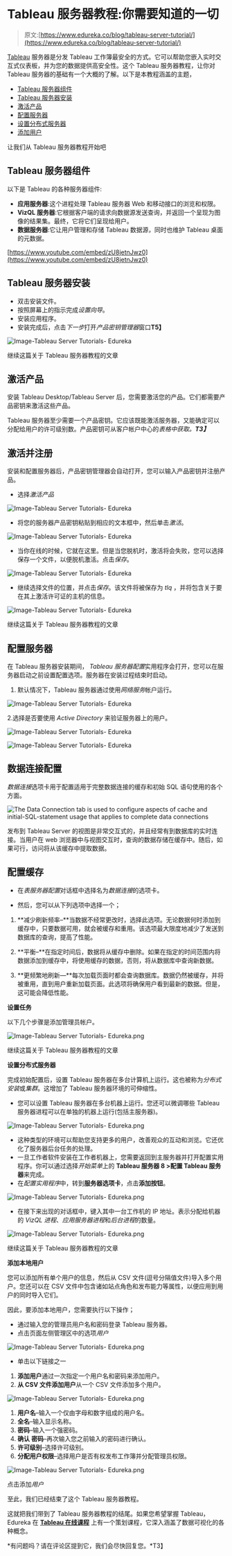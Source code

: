 # Tableau 服务器教程:你需要知道的一切

> 原文:[https://www.edureka.co/blog/tableau-server-tutorial/](https://www.edureka.co/blog/tableau-server-tutorial/)

[Tableau](https://www.edureka.co/blog/tableau-tutorial/) 服务器是分发 Tableau 工作簿最安全的方式。它可以帮助您嵌入实时交互式仪表板，并为您的数据提供高安全性。这个 Tableau 服务器教程，让你对 Tableau 服务器的基础有一个大概的了解。以下是本教程涵盖的主题，

*   [Tableau 服务器组件](#TableauServerComponents)
*   [Tableau 服务器安装](#TableauServerInstallation)
*   [激活产品](#ActivatingtheProduct)
*   [配置服务器](#ConfiguringtheServer)
*   [设置分布式服务器](#SettingUpDistributedServers)
*   [添加用户](#AddingUsers)

让我们从 Tableau 服务器教程开始吧

## **Tableau 服务器组件**

以下是 Tableau 的各种服务器组件:

*   **应用服务器**:这个进程处理 Tableau 服务器 Web 和移动接口的浏览和权限。
*   **VizQL 服务器**:它根据客户端的请求向数据源发送查询，并返回一个呈现为图像的结果集。最终，它将它们呈现给用户。
*   **数据服务器**:它让用户管理和存储 Tableau 数据源，同时也维护 Tableau 桌面的元数据。

[https://www.youtube.com/embed/zU8jetnJwz0](https://www.youtube.com/embed/zU8jetnJwz0)

## **Tableau 服务器安装**

*   双击安装文件。
*   按照屏幕上的指示完成*设置向导*。
*   安装应用程序。
*   安装完成后，点击*下一步*打开*产品密钥管理器*窗口**T5】**

![Image-Tableau Server Tutorials- Edureka](../Images/801f710f04a457c8898b1759d2445ba3.png)

继续这篇关于 Tableau 服务器教程的文章

## **激活产品**

安装 Tableau Desktop/Tableau Server 后，您需要激活您的产品。它们都需要产品密钥来激活这些产品。

Tableau 服务器至少需要一个产品密钥。它应该既能激活服务器，又能确定可以分配给用户的许可级别数。产品密钥可从客户帐户中心的*表格中获取。**T3】***

## **激活并注册**

安装和配置服务器后，产品密钥管理器会自动打开，您可以输入产品密钥并注册产品。

*   选择*激活产品*

![Image-Tableau Server Tutorials- Edureka](../Images/7cf64c8ee52b98ecf176b3df28a22190.png)

*   将您的服务器产品密钥粘贴到相应的文本框中，然后单击*激活*。

![Image-Tableau Server Tutorials- Edureka](../Images/23e745250917ea5c7bed98cc2962e59c.png)

*   当你在线的时候，它就在这里。但是当您脱机时，激活将会失败，您可以选择保存一个文件，以便脱机激活。点击*保存*。

![Image-Tableau Server Tutorials- Edureka](../Images/ad546f1c1c48704921014fdc80be6677.png)

*   继续选择文件的位置，并点击*保存*。该文件将被保存为 *tlq* ，并将包含关于要在其上激活许可证的主机的信息。

![Image-Tableau Server Tutorials- Edureka](../Images/d814de327cb11f55d4465d9067fe91d6.png)

继续这篇关于 Tableau 服务器教程的文章

## **配置服务器**

在 Tableau 服务器安装期间， *Tableau 服务器配置*实用程序会打开，您可以在服务器启动之前设置配置选项。服务器在安装过程结束时启动。

1.  默认情况下，Tableau 服务器通过使用*网络服务*帐户运行。

![Image-Tableau Server Tutorials- Edureka](../Images/a8ab6868795cde372954a986021affee.png)

2.选择是否要使用 *Active Directory* 来验证服务器上的用户。

![Image-Tableau Server Tutorials- Edureka](../Images/f0b1dda6a9c4a398def536464e30f0ce.png)

![Image-Tableau Server Tutorials- Edureka](../Images/26554c071998f280482483fc41efe73b.png)

## **数据连接配置**

*数据连接*选项卡用于配置适用于完整数据连接的缓存和初始 SQL 语句使用的各个方面。

![The Data Connection tab is used to configure aspects of cache and initial-SQL-statement usage that applies to complete data connections](../Images/b2327de03267706f42a330d3327ac8e1.png)

发布到 Tableau Server 的视图是非常交互式的，并且经常有到数据库的实时连接。当用户在 web 浏览器中与视图交互时，查询的数据存储在缓存中。随后，如果可行，访问将从该缓存中提取数据。

## **配置缓存**

*   在*表服务器配置*对话框中选择名为*数据连接*的选项卡。

*   然后，您可以从下列选项中选择一个；

1.  **减少刷新频率–**当数据不经常更改时，选择此选项。无论数据何时添加到缓存中，只要数据可用，就会被缓存和重用。该选项最大限度地减少了发送到数据库的查询，提高了性能。

2.  **平衡–**在指定时间后，数据将从缓存中删除。如果在指定的时间范围内将数据添加到缓存中，将使用缓存的数据，否则，将从数据库中查询新数据。

3.  **更频繁地刷新—**每次加载页面时都会查询数据库。数据仍然被缓存，并将被重用，直到用户重新加载页面。此选项将确保用户看到最新的数据。但是，这可能会降低性能。

**设置任务**

以下几个步骤是添加管理员帐户。

![Image-Tableau Server Tutorials- Edureka.png](../Images/ab380803c89818df402511f228bec80d.png)

继续这篇关于 Tableau 服务器教程的文章

**设置分布式服务器**

完成初始配置后，设置 Tableau 服务器在多台计算机上运行。这也被称为*分布式安装*或*集群*。这增加了 Tableau 服务器环境的可伸缩性。

*   您可以设置 Tableau 服务器在多台机器上运行。您还可以微调哪些 Tableau 服务器进程可以在单独的机器上运行(包括主服务器)。

![Image-Tableau Server Tutorials- Edureka.png](../Images/3ff7ff32effbb6af2ff98de39e294236.png)

*   这种类型的环境可以帮助您支持更多的用户，改善观众的互动和浏览。它还优化了服务器后台任务的处理。
*   一旦工作者软件安装在工作者机器上，您需要返回到主服务器并打开配置实用程序。你可以通过选择*开始菜单*上的 **Tableau 服务器 8 >配置 Tableau 服务器**来完成。
*   在*配置实用程序*中，转到**服务器选项卡**，点击**添加按钮**。

![Image-Tableau Server Tutorials- Edureka.png](../Images/7daff8da610ecec97290a46284cca547.png)

*   在接下来出现的对话框中，键入其中一台工作机的 IP 地址。表示分配给机器的 *VizQL 进程*、*应用服务器进程*和*后台进程*的数量。

![Image-Tableau Server Tutorials- Edureka.png](../Images/47e6499d2ab62fa7a94721e2ffdd969a.png)

继续这篇关于 Tableau 服务器教程的文章

**添加本地用户**

您可以添加所有单个用户的信息，然后从 CSV 文件(逗号分隔值文件)导入多个用户。您还可以在 CSV 文件中包含诸如站点角色和发布能力等属性，以便应用到用户的同时导入它们。

因此，要添加本地用户，您需要执行以下操作；

*   通过输入您的管理员用户名和密码登录 Tableau 服务器。
*   点击页面左侧管理区中的选项*用户*

![Image-Tableau Server Tutorials- Edureka.png](../Images/d04bad780890f127607f73150b71eb4b.png)

*   单击以下链接之一

1.  **添加用户**通过一次指定一个用户名和密码来添加用户。
2.  **从 CSV 文件添加用户**从一个 CSV 文件添加多个用户。

![Image-Tableau Server Tutorials- Edureka.png](../Images/8950d8c51acd201ca523ded6eb89f5de.png)

1.  **用户名**–输入一个仅由字母和数字组成的用户名。
2.  **全名**–输入显示名称。
3.  **密码**–输入一个强密码。
4.  **确认** **密码**–再次输入您之前输入的密码进行确认。
5.  **许可级别**–选择许可级别。
6.  **分配用户权限**–选择用户是否有权发布工作簿并分配管理员权限。

![Image-Tableau Server Tutorials- Edureka.png](../Images/90ed5260a11b4654b52e455136006c28.png)

点击添加*用户*

至此，我们已经结束了这个 Tableau 服务器教程。

这就把我们带到了 Tableau 服务器教程的结尾。如果您希望掌握 Tableau，Edureka 在  **[Tableau 在线课程](https://www.edureka.co/tableau-certification-training)** 上有一个策划课程，它深入涵盖了数据可视化的各种概念。

*有问题吗？请在评论区提到它，我们会尽快回复您。*T3】